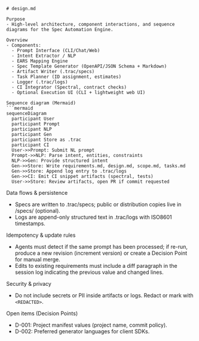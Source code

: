 ```text
# design.md

Purpose
- High-level architecture, component interactions, and sequence diagrams for the Spec Automation Engine.

Overview
- Components:
  - Prompt Interface (CLI/Chat/Web)
  - Intent Extractor / NLP
  - EARS Mapping Engine
  - Spec Template Generator (OpenAPI/JSON Schema + Markdown)
  - Artifact Writer (.trac/specs)
  - Task Planner (ID assignment, estimates)
  - Logger (.trac/logs)
  - CI Integrator (Spectral, contract checks)
  - Optional Execution UI (CLI + lightweight web UI)

Sequence diagram (Mermaid)
```mermaid
sequenceDiagram
  participant User
  participant Prompt
  participant NLP
  participant Gen
  participant Store as .trac
  participant CI
  User->>Prompt: Submit NL prompt
  Prompt->>NLP: Parse intent, entities, constraints
  NLP->>Gen: Provide structured intent
  Gen->>Store: Write requirements.md, design.md, scope.md, tasks.md
  Gen->>Store: Append log entry to .trac/logs
  Gen->>CI: Emit CI snippet artifacts (spectral, tests)
  User->>Store: Review artifacts, open PR if commit requested
```

Data flows & persistence
- Specs are written to .trac/specs; public or distribution copies live in /specs/ (optional).
- Logs are append-only structured text in .trac/logs with ISO8601 timestamps.

Idempotency & update rules
- Agents must detect if the same prompt has been processed; if re-run, produce a new revision (increment version) or create a Decision Point for manual merge.
- Edits to existing requirements must include a diff paragraph in the session log indicating the previous value and changed lines.

Security & privacy
- Do not include secrets or PII inside artifacts or logs. Redact or mark with `<REDACTED>`.

Open items (Decision Points)
- D-001: Project manifest values (project name, commit policy).
- D-002: Preferred generator languages for client SDKs.
```
